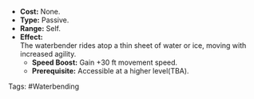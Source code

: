 
- **Cost:** None.
- **Type:** Passive.
- **Range:** Self.
- **Effect:**  
    The waterbender rides atop a thin sheet of water or ice, moving with increased agility.
    - **Speed Boost:** Gain +30 ft movement speed.
    - **Prerequisite:** Accessible at a higher level(TBA).


Tags:
#Waterbending